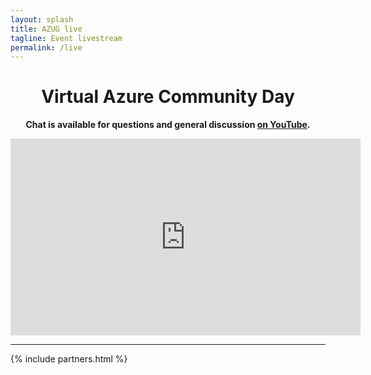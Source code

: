 ```yaml
---
layout: splash
title: AZUG live
tagline: Event livestream
permalink: /live
---
```

<!--
<h1>No livestream is in progress</h1>
<p>There is currently no livestream in progress. If you want to watch the archive of sessions we have recorded, check <a href="/videos">our videos page</a>.</p>
-->
<h1 style="text-align: center;">Virtual Azure Community Day</h1>

<p style="text-align: center;">
  <b>Chat is available for questions and general discussion <a href="https://youtu.be/uXJggtkKZw8">on YouTube</a>.</b>
</p>

<iframe width="560" height="315" src="https://www.youtube-nocookie.com/embed/uXJggtkKZw8" frameborder="0" allow="accelerometer; autoplay; encrypted-media; gyroscope; picture-in-picture" allowfullscreen></iframe>

<hr />

<div class="partners-narrow">
	{% include partners.html %}
</div>